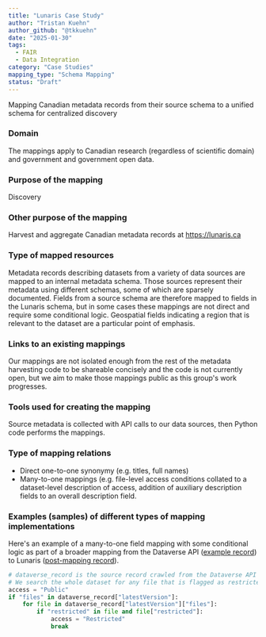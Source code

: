 ```yaml
---
title: "Lunaris Case Study"
author: "Tristan Kuehn"
author_github: "@tkkuehn"
date: "2025-01-30"
tags:
  - FAIR
  - Data Integration
category: "Case Studies"
mapping_type: "Schema Mapping"
status: "Draft"
---
```


Mapping Canadian metadata records from their source schema to a unified schema for centralized discovery

### Domain

The mappings apply to Canadian research (regardless of scientific domain) and government and government open data.

### Purpose of the mapping

Discovery

### Other purpose of the mapping

Harvest and aggregate Canadian metadata records at https://lunaris.ca

### Type of mapped resources

Metadata records describing datasets from a variety of data sources are mapped to an internal metadata schema. Those sources represent their metadata using different schemas, some of which are sparsely documented. Fields from a source schema are therefore mapped to fields in the Lunaris schema, but in some cases these mappings are not direct and require some conditional logic. Geospatial fields indicating a region that is relevant to the dataset are a particular point of emphasis.

### Links to an existing mappings

Our mappings are not isolated enough from the rest of the metadata harvesting code to be shareable concisely and the code is not currently open, but we aim to make those mappings public as this group's work progresses.

### Tools used for creating the mapping

Source metadata is collected with API calls to our data sources, then Python code performs the mappings.

### Type of mapping relations

- Direct one-to-one synonymy (e.g. titles, full names)
- Many-to-one mappings (e.g. file-level access conditions collated to a dataset-level description of access, addition of auxiliary description fields to an overall description field.

### Examples (samples) of different types of mapping implementations

Here's an example of a many-to-one field mapping with some conditional logic as part of a broader mapping from the Dataverse API ([example record](https://borealisdata.ca/api/datasets/export?exporter=dataverse_json&persistentId=doi%3A10.5683/SP3/NCEIJ1)) to Lunaris ([post-mapping record](https://www.lunaris.ca/catalog/96ca56a3-9b7a-52dc-8803-3876e600d9f9?locale=en)).
```python
# dataverse_record is the source record crawled from the Dataverse API
# We search the whole dataset for any file that is flagged as restricted
access = "Public"
if "files" in dataverse_record["latestVersion"]:
    for file in dataverse_record["latestVersion"]["files"]:
        if "restricted" in file and file["restricted"]:
            access = "Restricted"
            break
```
